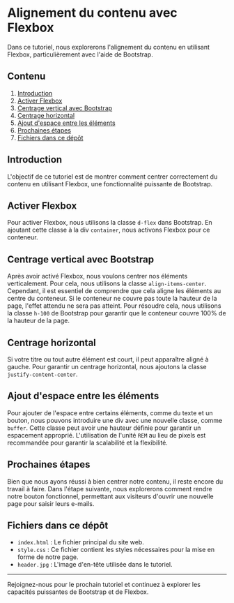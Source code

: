 # Alignement du contenu avec Flexbox

Dans ce tutoriel, nous explorerons l'alignement du contenu en utilisant Flexbox, particulièrement avec l'aide de Bootstrap.

## Contenu

1. [Introduction](#introduction)
2. [Activer Flexbox](#activer-flexbox)
3. [Centrage vertical avec Bootstrap](#centrage-vertical-avec-bootstrap)
4. [Centrage horizontal](#centrage-horizontal)
5. [Ajout d'espace entre les éléments](#ajout-despace-entre-les-éléments)
6. [Prochaines étapes](#prochaines-étapes)
7. [Fichiers dans ce dépôt](#fichiers-dans-ce-dépôt)

## Introduction

L'objectif de ce tutoriel est de montrer comment centrer correctement du contenu en utilisant Flexbox, une fonctionnalité puissante de Bootstrap.

## Activer Flexbox

Pour activer Flexbox, nous utilisons la classe `d-flex` dans Bootstrap. En ajoutant cette classe à la div `container`, nous activons Flexbox pour ce conteneur.

## Centrage vertical avec Bootstrap

Après avoir activé Flexbox, nous voulons centrer nos éléments verticalement. Pour cela, nous utilisons la classe `align-items-center`. Cependant, il est essentiel de comprendre que cela aligne les éléments au centre du conteneur. Si le conteneur ne couvre pas toute la hauteur de la page, l'effet attendu ne sera pas atteint. Pour résoudre cela, nous utilisons la classe `h-100` de Bootstrap pour garantir que le conteneur couvre 100% de la hauteur de la page.

## Centrage horizontal

Si votre titre ou tout autre élément est court, il peut apparaître aligné à gauche. Pour garantir un centrage horizontal, nous ajoutons la classe `justify-content-center`.

## Ajout d'espace entre les éléments

Pour ajouter de l'espace entre certains éléments, comme du texte et un bouton, nous pouvons introduire une div avec une nouvelle classe, comme `buffer`. Cette classe peut avoir une hauteur définie pour garantir un espacement approprié. L'utilisation de l'unité `REM` au lieu de pixels est recommandée pour garantir la scalabilité et la flexibilité.

## Prochaines étapes

Bien que nous ayons réussi à bien centrer notre contenu, il reste encore du travail à faire. Dans l'étape suivante, nous explorerons comment rendre notre bouton fonctionnel, permettant aux visiteurs d'ouvrir une nouvelle page pour saisir leurs e-mails.

## Fichiers dans ce dépôt

- `index.html` : Le fichier principal du site web.
- `style.css` : Ce fichier contient les styles nécessaires pour la mise en forme de notre page.
- `header.jpg` : L'image d'en-tête utilisée dans le tutoriel.

---

Rejoignez-nous pour le prochain tutoriel et continuez à explorer les capacités puissantes de Bootstrap et de Flexbox.
